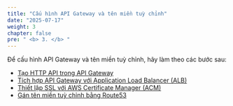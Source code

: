 ```yaml
---
title: "Cấu hình API Gateway và tên miền tuỳ chỉnh"
date: "2025-07-17"
weight: 3
chapter: false
pre: " <b> 3. </b> "
---
```


Để cấu hình API Gateway và tên miền tuỳ chỉnh, hãy làm theo các bước sau:

- [Tạo HTTP API trong API Gateway](1-create-http-api)
- [Tích hợp API Gateway với Application Load Balancer (ALB)](2-integrate-api-with-alb)
- [Thiết lập SSL với AWS Certificate Manager (ACM)](3-setup-ssl-acm)
- [Gán tên miền tuỳ chỉnh bằng Route53](4-map-domain-with-route53)
